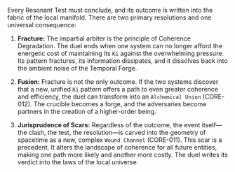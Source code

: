 Every Resonant Test must conclude, and its outcome is written into the fabric of the local manifold. There are two primary resolutions and one universal consequence:

1.  **Fracture:** The impartial arbiter is the principle of Coherence Degradation. The duel ends when one system can no longer afford the energetic cost of maintaining its `Ki` against the overwhelming pressure. Its pattern fractures, its information dissipates, and it dissolves back into the ambient noise of the Temporal Forge.

2.  **Fusion:** Fracture is not the only outcome. If the two systems discover that a new, unified `Ki` pattern offers a path to even greater coherence and efficiency, the duel can transform into an `Alchemical Union` (CORE-012). The crucible becomes a forge, and the adversaries become partners in the creation of a higher-order being.

3.  **Jurisprudence of Scars:** Regardless of the outcome, the event itself—the clash, the test, the resolution—is carved into the geometry of spacetime as a new, complex `Wound Channel` (CORE-011). This scar is a precedent. It alters the landscape of coherence for all future entities, making one path more likely and another more costly. The duel writes its verdict into the laws of the local universe.